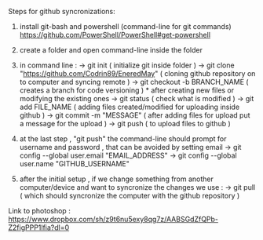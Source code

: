 Steps for github syncronizations:

1) install git-bash and powershell (command-line for git commands) https://github.com/PowerShell/PowerShell#get-powershell
 
2) create a folder and open command-line inside the folder

3) in command line :
                   -> git init ( initialize git inside folder )
                   -> git clone "https://github.com/Codrin89/EneredMay" ( cloning github repository on to computer and syncing remote )
                   -> git checkout -b BRANCH_NAME ( creates a branch for code versioning )
                   * after creating new files or modifying the existing ones 
                   -> git status ( check what is modified )
                   -> git add FILE_NAME ( adding files created/modified for uploading inside github )
                   -> git commit -m "MESSAGE" ( after adding files for upload put a message for the upload )
                   -> git push ( to upload files to github )

4) at the last step , "git push" the command-line should prompt for username and password , that can be avoided by setting email
                   -> git config --global user.email "EMAIL_ADDRESS"
                   -> git config --global user.name "GITHUB_USERNAME"

5) after the initial setup , if we change something from another computer/device and want to syncronize the changes we use :
                   -> git pull ( which should syncronize the computer with the github repository )


 Link to photoshop : https://www.dropbox.com/sh/z9t6nu5exy8qg7z/AABSGdZfQPb-Z2figPPP1lfia?dl=0